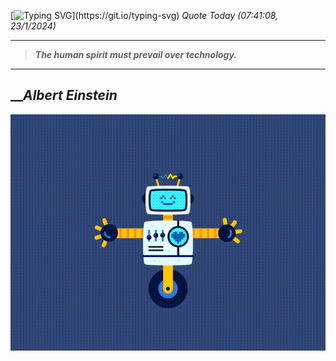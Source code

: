 [![Typing SVG](https://readme-typing-svg.herokuapp.com?font=Press+Start+2P&color=C2F784&size=35&width=900&height=100&lines=Hello+World%2C+I'm+Hung+!)](https://git.io/typing-svg) 
_Quote Today (07:41:08, 23/1/2024)_
___
>**_The human spirit must prevail over technology._**
___

## __**_Albert Einstein_**

![RobotDance](src/assets/images/robot-dancing-dribble.gif?style=center)
